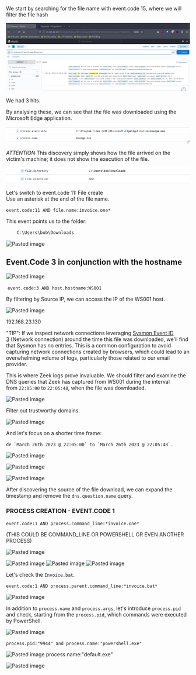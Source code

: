 We start by searching for the file name with event.code 15, where we will filter the file hash

![Pasted image](../../../1-Images/Pasted%20image%2020240616173909.png)



We had 3 hits.

By analysing these, we can see that the file was downloaded using the Microsoft Edge application.

![Pasted image](../../../1-Images/Pasted%20image%2020240616174044.png)

_ATTENTION_ This discovery simply shows how the file arrived on the victim's machine; it does not show the execution of the file.

![Pasted image](../../../1-Images/Pasted%20image%2020240616174430.png)


Let's switch to event.code 11: File create  
Use an asterisk at the end of the file name.

```shell-session
event.code:11 AND file.name:invoice.one*
```

This event points us to the folder:

````Powershell
    C:\Users\bob\Downloads
`````

![Pasted image](../../../1-Images/Pasted%20image%2020240616174938.png)

## Event.Code 3 in conjunction with the hostname


![Pasted image](../../../1-Images/Pasted%20image%2020240616175117.png)


 `event.code:3 AND host.hostname:WS001`

By filtering by Source IP, we can access the IP of the WS001 host.

![Pasted image](../../../1-Images/Pasted%20image%2020240616175531.png)

192.168.23.130


"TIP": If we inspect network connections leveraging [Sysmon Event ID 3](https://www.ultimatewindowssecurity.com/securitylog/encyclopedia/event.aspx?eventid=90003) (Network connection) around the time this file was downloaded, we'll find that Sysmon has no entries. This is a common configuration to avoid capturing network connections created by browsers, which could lead to an overwhelming volume of logs, particularly those related to our email provider.

This is where Zeek logs prove invaluable. We should filter and examine the DNS queries that Zeek has captured from WS001 during the interval from `22:05:00` to `22:05:48`, when the file was downloaded.

![Pasted image](../../../1-Images/Pasted%20image%2020240616175815.png)


Filter out trustworthy domains.

![Pasted image](../../../1-Images/Pasted%20image%2020240616180546.png)

And let's focus on a shorter time frame:

	de `March 26th 2023 @ 22:05:00` to `March 26th 2023 @ 22:05:48`.

![Pasted image](../../../1-Images/Pasted%20image%2020240616181144.png)

![Pasted image](../../../1-Images/Pasted%20image%2020240616181848.png)

![Pasted image](../../../1-Images/Pasted%20image%2020240616183135.png)

After discovering the source of the file download, we can expand the timestamp and remove the `dns.question.name` query.


### PROCESS CREATION - EVENT.CODE 1


````
event.code:1 AND process.command_line:*invoice.one*     
`````


(THIS COULD BE COMMAND_LINE OR POWERSHELL OR EVEN ANOTHER PROCESS)

![Pasted image](../../../1-Images/Pasted%20image%2020240616184010.png)

![Pasted image](../../../1-Images/Pasted%20image%2020240616184051.png)
![Pasted image](../../../1-Images/Pasted%20image%2020240616184730.png)
![Pasted image](../../../1-Images/Pasted%20image%2020240616184909.png)

Let's check the `Invoice.bat`.

```shell-session
event.code:1 AND process.parent.command_line:*invoice.bat*
```
![Pasted image](../../../1-Images/Pasted%20image%2020240616191203.png)

In addition to `process.name` and `process.args`, let's introduce `process.pid` and check, starting from the `process.pid`, which commands were executed by PowerShell.


![Pasted image](../../../1-Images/Pasted%20image%2020240616191955.png)

```shell-session
process.pid:"9944" and process.name:"powershell.exe"
```

![Pasted image](../../../1-Images/Pasted%20image%2020240616200355.png)
process.name:"default.exe"

![Pasted image](../../../1-Images/Pasted%20image%2020240616201000.png)
